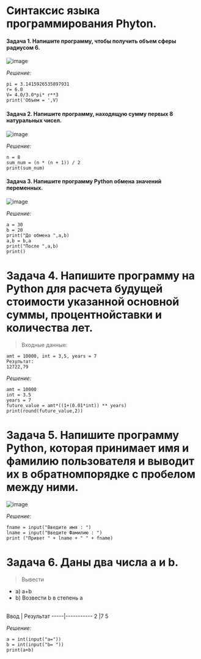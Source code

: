 # Синтаксис языка программирования Phyton.
#### Задача 1. Напишите программу, чтобы получить объем сферы радиусом 6.

![image](https://github.com/tvgVita69/python_begin/assets/98489171/aa35d49c-4315-44da-846b-c286de325d11)

*Решение:*
```
pi = 3.1415926535897931
r= 6.0
V= 4.0/3.0*pi* r**3
print('Объем = ',V)
```

#### Задача 2. Напишите программу, находящую сумму первых 8 натуральных чисел.

![image](https://github.com/tvgVita69/python_begin/assets/98489171/b19b626c-e20c-44db-a74c-2b17f98cce2d)

*Решение:*
```
n = 8
sum_num = (n * (n + 1)) / 2
print(sum_num)
```

#### Задача 3. Напишите программу Python обмена значений переменных.

![image](https://github.com/tvgVita69/python_begin/assets/98489171/ea2e0697-804e-4af2-ada4-ebbc0919d70c)

*Решение:*
```
a = 30
b = 20
print("До обмена ",a,b)
a,b = b,a
print("После ",a,b)
print()
```

# Задача 4. Напишите программу на Python для расчета будущей стоимости указанной основной суммы, процентнойставки и количества лет.

> Входные данные:
```
amt = 10000, int = 3,5, years = 7
Результат:
12722,79
```
*Решение:*
```
amt = 10000
int = 3.5
years = 7
future_value = amt*((1+(0.01*int)) ** years)
print(round(future_value,2))
```

# Задача 5. Напишите программу Python, которая принимает имя и фамилию пользователя и выводит их в обратномпорядке с пробелом между ними.

![image](https://github.com/tvgVita69/python_begin/assets/98489171/1c6299a5-0110-4042-aba9-3f5c8bcbb855)

*Решение:*
```
fname = input("Введите имя : ")
lname = input("Введите Фамилию : ")
print ("Привет " + lname + " " + fname)
```

# Задача 6. Даны два числа a и b. 

> Вывести
- a) a+b
- b) Возвести b в степень a
<br>
Ввод | Результат
-----|-----------
2    |7     
5      

*Решение:*
```
a = int(input("a="))
b = int(input("b= "))
print(a+b)
```
